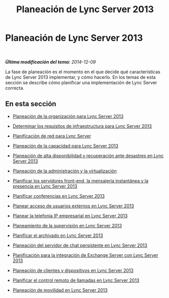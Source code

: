 ﻿---
title: Planeación de Lync Server 2013
TOCTitle: Planeación de Lync Server 2013
ms:assetid: 6398cd91-8773-41bc-9b66-725d65ba9d66
ms:mtpsurl: https://technet.microsoft.com/es-es/library/Gg398447(v=OCS.15)
ms:contentKeyID: 48275490
ms.date: 01/07/2017
mtps_version: v=OCS.15
ms.translationtype: HT
---

# Planeación de Lync Server 2013

 

_**Última modificación del tema:** 2014-12-09_

La fase de planeación es el momento en el que decide qué características de Lync Server 2013 implementar, y cómo hacerlo. En los temas de esta sección se describe cómo planificar una implementación de Lync Server correcta.

## En esta sección

  - [Planeación de la organización para Lync Server 2013](lync-server-2013-planning-for-your-organization.md)

  - [Determinar los requisitos de infraestructura para Lync Server 2013](lync-server-2013-determining-your-infrastructure-requirements.md)

  - [Planificación de red para Lync Server](lync-server-2013-network-planning.md)

  - [Planeación de la capacidad para Lync Server 2013](lync-server-2013-capacity-planning.md)

  - [Planeación de alta disponibilidad y recuperación ante desastres en Lync Server 2013](lync-server-2013-planning-for-high-availability-and-disaster-recovery.md)

  - [Planeación de la administración y la virtualización](lync-server-2013-planning-for-manageability-and-virtualization.md)

  - [Planificar los servidores front-end, la mensajería instantánea y la presencia en Lync Server 2013](lync-server-2013-planning-for-front-end-servers-instant-messaging-and-presence.md)

  - [Planificar conferencias en Lync Server 2013](lync-server-2013-planning-for-conferencing.md)

  - [Planear acceso de usuarios externos en Lync Server 2013](lync-server-2013-planning-for-external-user-access.md)

  - [Planear la telefonía IP empresarial en Lync Server 2013](lync-server-2013-planning-for-enterprise-voice.md)

  - [Planeamiento de la supervisión en Lync Server 2013](lync-server-2013-planning-for-monitoring.md)

  - [Planificar el archivado en Lync Server 2013](lync-server-2013-planning-for-archiving.md)

  - [Planeación del servidor de chat persistente en Lync Server 2013](lync-server-2013-planning-for-persistent-chat-server.md)

  - [Planificación para la integración de Exchange Server con Lync Server 2013](lync-server-2013-planning-for-exchange-server-integration.md)

  - [Planeación de clientes y dispositivos en Lync Server 2013](lync-server-2013-planning-for-clients-and-devices.md)

  - [Planificar el control remoto de llamadas en Lync Server 2013](lync-server-2013-planning-for-remote-call-control.md)

  - [Planeación de movilidad en Lync Server 2013](lync-server-2013-planning-for-mobility.md)


